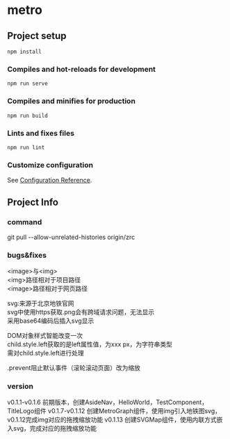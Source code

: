 # metro

## Project setup
```
npm install
```

### Compiles and hot-reloads for development
```
npm run serve
```

### Compiles and minifies for production
```
npm run build
```

### Lints and fixes files
```
npm run lint
```

### Customize configuration
See [Configuration Reference](https://cli.vuejs.org/config/).


## Project Info

### command
git pull --allow-unrelated-histories origin/zrc

### bugs&fixes
&#60;image&#62;与&#60;img&#62;<br/>
&#60;img&#62;路径相对于项目路径<br/>
&#60;image&#62;路径相对于网页路径<br/>

svg:来源于北京地铁官网<br/>
svg中使用https获取.png会有跨域请求问题，无法显示<br/>
采用base64编码后插入svg显示<br/>

DOM对象样式智能改变一次<br/>
child.style.left获取的是left属性值，为xxx px，为字符串类型<br/>
需对child.style.left进行处理<br/>

.prevent阻止默认事件（滚轮滚动页面）改为缩放<br/>

### version
v0.1.1-v0.1.6   前期版本，创建AsideNav，HelloWorld，TestComponent，TitleLogo组件
v0.1.7-v0.1.12  创建MetroGraph组件，使用img引入地铁图svg，v0.1.12完成img对应的拖拽缩放功能
v0.1.13         创建SVGMap组件，使用内联方式嵌入svg，完成对应的拖拽缩放功能
